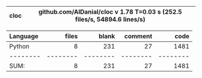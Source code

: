 cloc|github.com/AlDanial/cloc v 1.78  T=0.03 s (252.5 files/s, 54894.6 lines/s)
--- | ---

Language|files|blank|comment|code
:-------|-------:|-------:|-------:|-------:
Python|8|231|27|1481
--------|--------|--------|--------|--------
SUM:|8|231|27|1481
